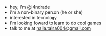 - hey, i'm @i4ndrade
- i'm a non-binary person (he or she)
- interested in tecnology
- i'm looking foward to learn to do cool games
- talk to me at naila.taina004@gmail.com

<!---
i4ndrade/i4ndrade is a ✨ special ✨ repository because its `README.md` (this file) appears on your GitHub profile.
You can click the Preview link to take a look at your changes.
--->
